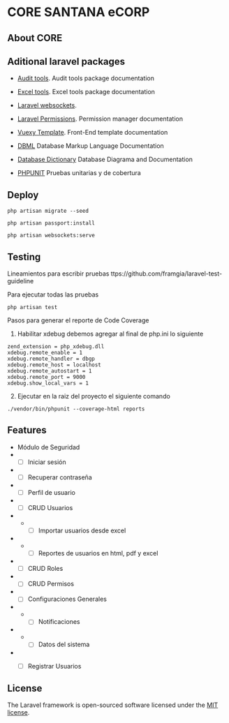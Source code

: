 # CORE SANTANA eCORP

## About CORE

## Aditional laravel packages

-   [Audit tools](http://www.laravel-auditing.com/). Audit tools package documentation
-   [Excel tools](https://laravel-excel.com/). Excel tools package documentation
-   [Laravel websockets](https://beyondco.de/docs/laravel-websockets). 
-   [Laravel Permissions](https://spatie.be/docs/laravel-permission/). Permission manager documentation

-   [Vuexy Template](https://pixinvent.com/demo/vuexy-vuejs-admin-dashboard-template/documentation/guide/laravel-integration/installation.html). Front-End template documentation

-   [DBML](https://www.dbml.org/docs/) Database Markup Language Documentation
-   [Database Dictionary](https://dbdocs.io/dexterx17/core) Database Diagrama and Documentation

-   [PHPUNIT](https://phpunit.readthedocs.io/es/latest/) Pruebas unitarias y de cobertura

## Deploy

```
php artisan migrate --seed
```

```
php artisan passport:install
```

```
php artisan websockets:serve 
```

## Testing

Lineamientos para escribir pruebas  ttps://github.com/framgia/laravel-test-guideline

Para ejecutar todas las pruebas 

```php artisan test ```

Pasos para generar el reporte de Code Coverage 

1) Habilitar xdebug
 debemos agregar al final de php.ini lo siguiente

```
zend_extension = php_xdebug.dll
xdebug.remote_enable = 1
xdebug.remote_handler = dbgp
xdebug.remote_host = localhost
xdebug.remote_autostart = 1
xdebug.remote_port = 9000
xdebug.show_local_vars = 1
```

2) Ejecutar en la raiz del proyecto el siguiente comando

 ```./vendor/bin/phpunit --coverage-html reports ```

## Features

- Módulo de Seguridad
- - [ ] Iniciar sesión 
- - [ ] Recuperar contraseña
- - [ ] Perfil de usuario
- - [ ] CRUD Usuarios
- - - [ ] Importar usuarios desde excel
- - - [ ] Reportes de usuarios en html, pdf y excel
- - [ ] CRUD Roles
- - [ ] CRUD Permisos
- - [ ] Configuraciones Generales
- - - [ ] Notificaciones
- - - [ ] Datos del sistema
- - [ ] Registrar Usuarios


## License

The Laravel framework is open-sourced software licensed under the [MIT license](https://opensource.org/licenses/MIT).
